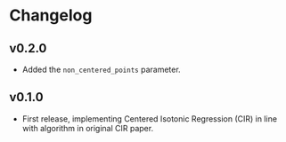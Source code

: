 # Changelog

## v0.2.0
* Added the `non_centered_points` parameter.

## v0.1.0
* First release, implementing Centered Isotonic Regression (CIR) in line with algorithm in original CIR paper.